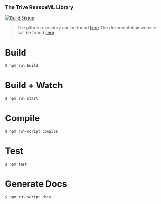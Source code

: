 ### The Trive ReasonML Library

[![Build Status](https://travis-ci.org/chousemath/trive2.svg?branch=master)](https://travis-ci.org/chousemath/trive2)

> The github repository can be found [here](https://github.com/chousemath/trive2).The documentation website can be found [here](https://trive2-library-docs.firebaseapp.com/).

# Build
```bash
$ npm run build
```

# Build + Watch

```bash
$ npm run start
```

# Compile

```bash
$ npm run-script compile
```

# Test

```bash
$ npm test
```

# Generate Docs

```bash
$ npm run-script docs
```